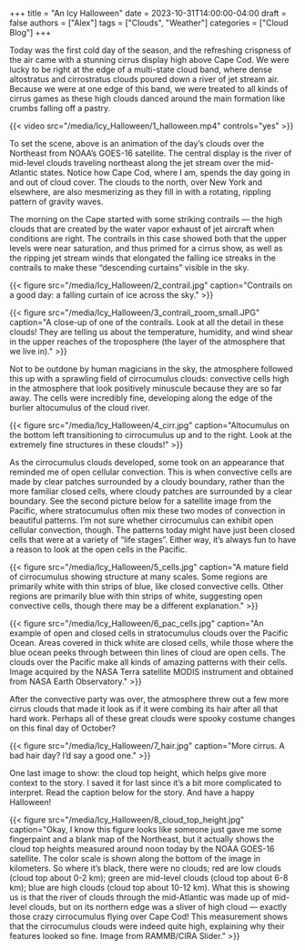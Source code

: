+++
title = "An Icy Halloween"
date = 2023-10-31T14:00:00-04:00
draft = false
authors = ["Alex"]
tags = ["Clouds", "Weather"]
categories = ["Cloud Blog"]
+++

Today was the first cold day of the season, and the refreshing crispness of the air came with a stunning cirrus display high above Cape Cod. We were lucky to be right at the edge of a multi-state cloud band, where dense altostratus and cirrostratus clouds poured down a river of jet stream air. Because we were at one edge of this band, we were treated to all kinds of cirrus games as these high clouds danced around the main formation like crumbs falling off a pastry. 

{{< video src="/media/Icy_Halloween/1_halloween.mp4" controls="yes" >}}

To set the scene, above is an animation of the day’s clouds over the Northeast from NOAA’s GOES-16 satellite. The central display is the river of mid-level clouds traveling northeast along the jet stream over the mid-Atlantic states. Notice how Cape Cod, where I am, spends the day going in and out of cloud cover. The clouds to the north, over New York and elsewhere, are also mesmerizing as they fill in with a rotating, rippling pattern of gravity waves. 

The morning on the Cape started with some striking contrails — the high clouds that are created by the water vapor exhaust of jet aircraft when conditions are right. The contrails in this case showed both that the upper levels were near saturation, and thus primed for a cirrus show, as well as the ripping jet stream winds that elongated the falling ice streaks in the contrails to make these “descending curtains” visible in the sky.

{{< figure src="/media/Icy_Halloween/2_contrail.jpg" caption="Contrails on a good day: a falling curtain of ice across the sky." >}}

{{< figure src="/media/Icy_Halloween/3_contrail_zoom_small.JPG" caption="A close-up of one of the contrails. Look at all the detail in these clouds! They are telling us about the temperature, humidity, and wind shear in the upper reaches of the troposphere (the layer of the atmosphere that we live in)." >}}

Not to be outdone by human magicians in the sky, the atmosphere followed this up with a sprawling field of cirrocumulus clouds: convective cells high in the atmosphere that look positively minuscule because they are so far away. The cells were incredibly fine, developing along the edge of the burlier altocumulus of the cloud river. 

{{< figure src="/media/Icy_Halloween/4_cirr.jpg" caption="Altocumulus on the bottom left transitioning to cirrocumulus up and to the right. Look at the extremely fine structures in these clouds!" >}}

As the cirrocumulus clouds developed, some took on an appearance that reminded me of open cellular convection. This is when convective cells are made by clear patches surrounded by a cloudy boundary, rather than the more familiar closed cells, where cloudy patches are surrounded by a clear boundary. See the second picture below for a satellite image from the Pacific, where stratocumulus often mix these two modes of convection in beautiful patterns. I’m not sure whether cirrocumulus can exhibit open cellular convection, though. The patterns today might have just been closed cells that were at a variety of “life stages”. Either way, it’s always fun to have a reason to look at the open cells in the Pacific.

{{< figure src="/media/Icy_Halloween/5_cells.jpg" caption="A mature field of cirrocumulus showing structure at many scales. Some regions are primarily white with thin strips of blue, like closed convective cells. Other regions are primarily blue with thin strips of white, suggesting open convective cells, though there may be a different explanation." >}}

{{< figure src="/media/Icy_Halloween/6_pac_cells.jpg" caption="An example of open and closed cells in stratocumulus clouds over the Pacific Ocean. Areas covered in thick white are closed cells, while those where the blue ocean peeks through between thin lines of cloud are open cells. The clouds over the Pacific make all kinds of amazing patterns with their cells. Image acquired by the NASA Terra satellite MODIS instrument and obtained from NASA Earth Observatory." >}}

After the convective party was over, the atmosphere threw out a few more cirrus clouds that made it look as if it were combing its hair after all that hard work. Perhaps all of these great clouds were spooky costume changes on this final day of October?

{{< figure src="/media/Icy_Halloween/7_hair.jpg" caption="More cirrus. A bad hair day? I’d say a good one." >}}

One last image to show: the cloud top height, which helps give more context to the story. I saved it for last since it’s a bit more complicated to interpret. Read the caption below for the story. And have a happy Halloween! 

{{< figure src="/media/Icy_Halloween/8_cloud_top_height.jpg" caption="Okay, I know this figure looks like someone just gave me some fingerpaint and a blank map of the Northeast, but it actually shows the cloud top heights measured around noon today by the NOAA GOES-16 satellite. The color scale is shown along the bottom of the image in kilometers. So where it’s black, there were no clouds; red are low clouds (cloud top about 0-2 km); green are mid-level clouds (cloud top about 6-8 km); blue are high clouds (cloud top about 10-12 km). What this is showing us is that the river of clouds through the mid-Atlantic was made up of mid-level clouds, but on its northern edge was a sliver of high cloud — exactly those crazy cirrocumulus flying over Cape Cod! This measurement shows that the cirrocumulus clouds were indeed quite high, explaining why their features looked so fine. Image from RAMMB/CIRA Slider." >}}


